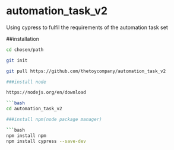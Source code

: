 # automation_task_v2
Using cypress to fulfil the requirements of the automation task set


##installation

```bash
cd chosen/path

git init

git pull https://github.com/thetoycompany/automation_task_v2

###install node

https://nodejs.org/en/download 

```bash
cd automation_task_v2

###install npm(node package manager)

```bash
npm install npm
npm install cypress --save-dev
